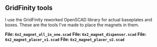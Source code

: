 GridFinity tools
----------------

I use the GridFinity reworked OpenSCAD library for actual baseplates and
boxes.  These are the tools I've made to place the magnets in them.

**File: `6x2_magnet_all_in_one.scad`**
**File: `6x2_magnet_dispenser.scad`**
**File: `6x2_magnet_placer_v1.scad`**
**File: `6x2_magnet_placer_v2.scad`**

